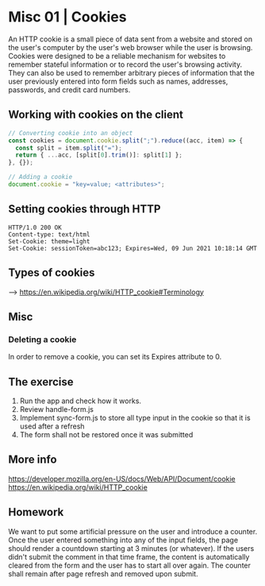 # Misc 01 | Cookies

An HTTP cookie is a small piece of data sent from a website and stored on the user's computer by the user's web browser while the user is browsing.
Cookies were designed to be a reliable mechanism for websites to remember stateful information or to record the user's browsing activity. They can also
be used to remember arbitrary pieces of information that the user previously entered into form fields such as names, addresses, passwords, and credit card numbers.

## Working with cookies on the client

```javascript
// Converting cookie into an object
const cookies = document.cookie.split(";").reduce((acc, item) => {
  const split = item.split("=");
  return { ...acc, [split[0].trim()]: split[1] };
}, {});

// Adding a cookie
document.cookie = "key=value; <attributes>";
```

## Setting cookies through HTTP

```
HTTP/1.0 200 OK
Content-type: text/html
Set-Cookie: theme=light
Set-Cookie: sessionToken=abc123; Expires=Wed, 09 Jun 2021 10:18:14 GMT
```

## Types of cookies

--> https://en.wikipedia.org/wiki/HTTP_cookie#Terminology

## Misc

### Deleting a cookie

In order to remove a cookie, you can set its Expires attribute to 0.

## The exercise

1. Run the app and check how it works.
2. Review handle-form.js
3. Implement sync-form.js to store all type input in the cookie so that it is used after a refresh
4. The form shall not be restored once it was submitted

## More info

https://developer.mozilla.org/en-US/docs/Web/API/Document/cookie
https://en.wikipedia.org/wiki/HTTP_cookie

## Homework

We want to put some artificial pressure on the user and introduce a counter. Once the user
entered something into any of the input fields, the page should render a countdown starting at 
3 minutes (or whatever). If the users didn't submit the comment in that time frame, the content is
automatically cleared from the form and the user has to start all over again. The counter shall 
remain after page refresh and removed upon submit.

